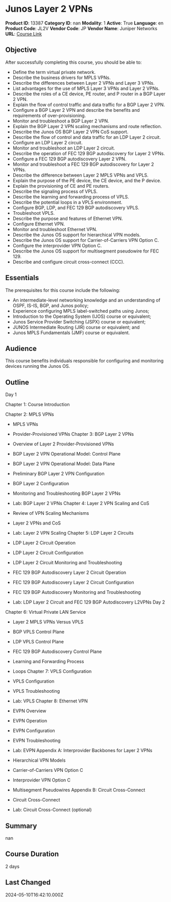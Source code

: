 # Junos Layer 2 VPNs

**Product ID**: 13387
**Category ID**: nan
**Modality**: 1
**Active**: True
**Language**: en
**Product Code**: JL2V
**Vendor Code**: JP
**Vendor Name**: Juniper Networks
**URL**: [Course Link](https://www.fastlaneus.com/course/juniper-jl2v)

## Objective
After successfully completing this course, you should be able to:


- Define the term virtual private network.
- Describe the business drivers for MPLS VPNs.
- Describe the differences between Layer 2 VPNs and Layer 3 VPNs.
- List advantages for the use of MPLS Layer 3 VPNs and Layer 2 VPNs.
- Describe the roles of a CE device, PE router, and P router in a BGP Layer 2 VPN.
- Explain the flow of control traffic and data traffic for a BGP Layer 2 VPN.
- Configure a BGP Layer 2 VPN and describe the benefits and requirements of over-provisioning.
- Monitor and troubleshoot a BGP Layer 2 VPN.
- Explain the BGP Layer 2 VPN scaling mechanisms and route reflection.
- Describe the Junos OS BGP Layer 2 VPN CoS support.
- Describe the flow of control and data traffic for an LDP Layer 2 circuit.
- Configure an LDP Layer 2 circuit.
- Monitor and troubleshoot an LDP Layer 2 circuit.
- Describe the operation of FEC 129 BGP autodiscovery for Layer 2 VPNs.
- Configure a FEC 129 BGP autodiscovery Layer 2 VPN.
- Monitor and troubleshoot a FEC 129 BGP autodiscovery for Layer 2 VPNs.
- Describe the difference between Layer 2 MPLS VPNs and VPLS.
- Explain the purpose of the PE device, the CE device, and the P device.
- Explain the provisioning of CE and PE routers.
- Describe the signaling process of VPLS.
- Describe the learning and forwarding process of VPLS.
- Describe the potential loops in a VPLS environment.
- Configure BGP, LDP, and FEC 129 BGP autodiscovery VPLS.
- Troubleshoot VPLS.
- Describe the purpose and features of Ethernet VPN.
- Configure Ethernet VPN.
- Monitor and troubleshoot Ethernet VPN.
- Describe the Junos OS support for hierarchical VPN models.
- Describe the Junos OS support for Carrier-of-Carriers VPN Option C.
- Configure the interprovider VPN Option C.
- Describe the Junos OS support for multisegment pseudowire for FEC 129.
- Describe and configure circuit cross-connect (CCC).

## Essentials
The prerequisites for this course include the following:


- An intermediate-level networking knowledge and an understanding of OSPF, IS-IS, BGP, and Junos policy;
- Experience configuring MPLS label-switched paths using Junos;
- Introduction to the Operating System (IJOS) course or equivalent;
- Junos Service Provider Switching (JSPX) course or equivalent;
- JUNOS Intermediate Routing (JIR) course or equivalent; and
- Junos MPLS Fundamentals (JMF) course or equivalent.

## Audience
This course benefits individuals responsible for configuring and monitoring devices running the Junos OS.

## Outline
Day 1

Chapter 1:	Course Introduction

Chapter 2: MPLS VPNs


- MPLS VPNs
- Provider-Provisioned VPNs
Chapter 3:	BGP Layer 2 VPNs


- Overview of Layer 2 Provider-Provisioned VPNs
- BGP Layer 2 VPN Operational Model: Control Plane
- BGP Layer 2 VPN Operational Model: Data Plane
- Preliminary BGP Layer 2 VPN Configuration
- BGP Layer 2 Configuration
- Monitoring and Troubleshooting BGP Layer 2 VPNs
- Lab: BGP Layer 2 VPNs
Chapter 4:	Layer 2 VPN Scaling and CoS


- Review of VPN Scaling Mechanisms
- Layer 2 VPNs and CoS
- Lab: Layer 2 VPN Scaling
Chapter 5: LDP Layer 2 Circuits


- LDP Layer 2 Circuit Operation
- LDP Layer 2 Circuit Configuration
- LDP Layer 2 Circuit Monitoring and Troubleshooting
- FEC 129 BGP Autodiscovery Layer 2 Circuit Operation
- FEC 129 BGP Autodiscovery Layer 2 Circuit Configuration
- FEC 129 BGP Autodiscovery Monitoring and Troubleshooting
- Lab: LDP Layer 2 Circuit and FEC 129 BGP Autodiscovery L2VPNs
Day 2

Chapter 6:	Virtual Private LAN Service


- Layer 2 MPLS VPNs Versus VPLS
- BGP VPLS Control Plane
- LDP VPLS Control Plane
- FEC 129 BGP Autodiscovery Control Plane
- Learning and Forwarding Process
- Loops
Chapter 7:	VPLS Configuration


- VPLS Configuration
- VPLS Troubleshooting
- Lab: VPLS
Chapter 8:	Ethernet VPN


- EVPN Overview
- EVPN Operation
- EVPN Configuration
- EVPN Troubleshooting
- Lab: EVPN
Appendix A: Interprovider Backbones for Layer 2 VPNs


- Hierarchical VPN Models
- Carrier-of-Carriers VPN Option C
- Interprovider VPN Option C
- Multisegment Pseudowires
Appendix B: Circuit Cross-Connect


- Circuit Cross-Connect
- Lab: Circuit Cross-Connect (optional)

## Summary
nan

## Course Duration
2 days

## Last Changed
2024-05-10T16:42:10.000Z
